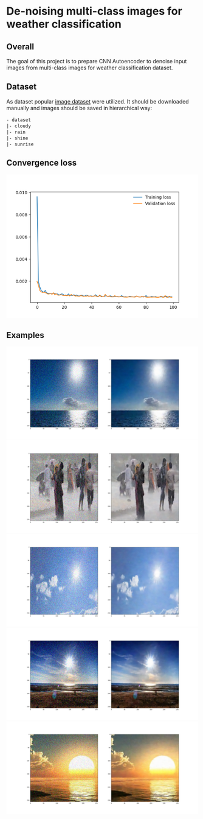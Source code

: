 # De-noising multi-class images for weather classification
## Overall
The goal of this project is to prepare CNN Autoencoder to denoise input images from multi-class images for weather classification dataset.

## Dataset
As dataset popular [image dataset](https://www.kaggle.com/somesh24/multiclass-images-for-weather-classification) were utilized. 
It should be downloaded manually and images should be saved in hierarchical way:
```
- dataset
|- cloudy
|- rain
|- shine
|- sunrise
```
## Convergence loss
![Loss convergence](figures/convergence.png?raw=true "Loss convergence")

## Examples
![Example 1](figures/example_1.png?raw=true "Example 1")
![Example 2](figures/example_2.png?raw=true "Example 2")
![Example 3](figures/example_3.png?raw=true "Example 3")
![Example 4](figures/example_4.png?raw=true "Example 4")
![Example 5](figures/example_5.png?raw=true "Example 5")
